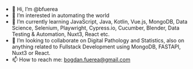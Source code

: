 - 👋 Hi, I’m @bfuerea
- 👀 I’m interested in automating the world
- 🌱 I’m currently learning JavaScript, Java, Kotlin, Vue.js, MongoDB, Data Science, Selenium, Playwright, Cypress.io, Cucumber, Blender, Data Testing & Automation, Nuxt3, React etc.
- 💞️ I’m looking to collaborate on Digital Pathology and Statistics, also on anything related to Fullstack Development using MongoDB, FASTAPI, Nuxt3 or React. 
- 📫 How to reach me: bogdan.fuerea@gmail.com

<!---
bfuerea/bfuerea is a ✨ special ✨ repository because its `README.md` (this file) appears on your GitHub profile.
You can click the Preview link to take a look at your changes.
--->
